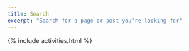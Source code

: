 ```yaml
---
title: Search
excerpt: "Search for a page or post you're looking for"
---
```


{% include activities.html %}

